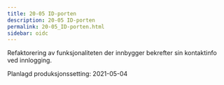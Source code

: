 ```yaml
---
title: 20-05 ID-porten
description: 20-05 ID-porten
permalink: 20-05_ID-porten.html
sidebar: oidc
---
```



Refaktorering av funksjonaliteten der innbygger bekrefter sin kontaktinfo ved innlogging.



Planlagd produksjonssetting: 2021-05-04